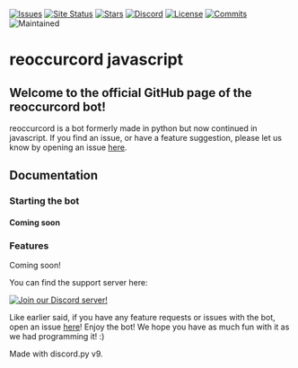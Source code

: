 [![Issues](https://img.shields.io/github/issues/reoccurcat/reoccurcord-js.svg?colorB=5e03fc)](https://github.com/reoccurcat/reoccurcord-js/issues)
[![Site Status](https://img.shields.io/website?down_color=lightgrey&down_message=offline&up_color=purple&up_message=online&url=https%3A%2F%2Frc.reoccur.tech)](https://rc.reoccur.tech)
[![Stars](https://img.shields.io/github/stars/reoccurcat/reoccurcord-js?style=social)](https://github.com/reoccurcat/reoccurcord-js/stargazers)
[![Discord](https://img.shields.io/discord/883472120083005441)](https://discord.gg/yATc4DJ69R)
[![License](https://img.shields.io/github/license/reoccurcat/reoccurcord-js)](https://github.com/reoccurcat/reoccurcord-js/blob/main/LICENSE)
[![Commits](https://img.shields.io/github/commit-activity/m/reoccurcat/reoccurcord-js)](https://github.com/reoccurcat/reoccurcord-js/commits/main)
![Maintained](https://img.shields.io/maintenance/yes/2021)

# reoccurcord javascript
## Welcome to the official GitHub page of the reoccurcord bot!
reoccurcord is a bot formerly made in python but now continued in javascript.
If you find an issue, or have a feature suggestion, please let us know by opening an issue [here](https://github.com/reoccurcat/reoccurcord/issues).

## Documentation

### Starting the bot
#### Coming soon

### Features

Coming soon!

You can find the support server here:

[![Join our Discord server!](https://invidget.switchblade.xyz/yATc4DJ69R)](http://discord.gg/yATc4DJ69R)

Like earlier said, if you have any feature requests or issues with the bot, open an issue [here](https://github.com/reoccurcat/reoccurcord-s/issues)!
Enjoy the bot! We hope you have as much fun with it as we had programming it! :)

Made with discord.py v9.
